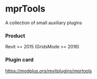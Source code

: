 # mprTools
A collection of small auxiliary plugins
### Product ###
Revit >= 2015 (GridsMode >= 2016)
### Plugin card ###
https://modplus.org/revitplugins/mprtools
